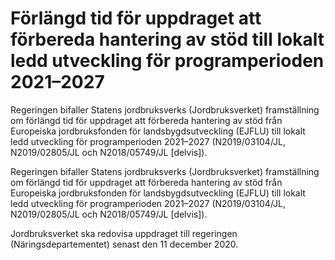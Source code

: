 # Förlängd tid för uppdraget att förbereda hantering av stöd till lokalt ledd utveckling för programperioden 2021–2027

Regeringen bifaller Statens jordbruksverks (Jordbruksverket) framställning om förlängd tid för uppdraget att förbereda hantering av stöd från Europeiska jordbruksfonden för landsbygdsutveckling (EJFLU) till lokalt ledd utveckling för programperioden 2021–2027 (N2019/03104/JL, N2019/02805/JL och N2018/05749/JL [delvis]).

Regeringen bifaller Statens jordbruksverks (Jordbruksverket) framställning om förlängd tid för uppdraget att förbereda hantering av stöd från Europeiska jordbruksfonden för landsbygdsutveckling (EJFLU) till lokalt ledd utveckling för programperioden 2021–2027 (N2019/03104/JL, N2019/02805/JL och N2018/05749/JL [delvis]).

Jordbruksverket ska redovisa uppdraget till regeringen (Näringsdepartementet) senast den 11 december 2020.
